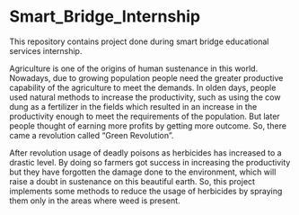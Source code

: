 # Smart_Bridge_Internship
This repository contains project done during smart bridge educational services internship.

Agriculture is one of the origins of human sustenance in this world.
Nowadays, due to growing population people need the greater productive
capability of the agriculture to meet the demands. In olden days, people used
natural methods to increase the productivity, such as using the cow dung as a
fertilizer in the fields which resulted in an increase in the productivity enough to
meet the requirements of the population. But later people thought of earning more
profits by getting more outcome. So, there came a revolution called “Green
Revolution”.

After revolution usage of deadly poisons as herbicides has increased to a
drastic level. By doing so farmers got success in increasing the productivity but
they have forgotten the damage done to the environment, which will raise a doubt
in sustenance on this beautiful earth. So, this project implements some methods to
reduce the usage of herbicides by spraying them only in the areas where weed is
present.
